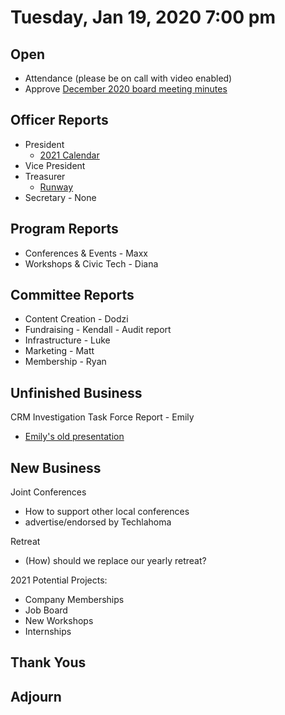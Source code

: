 
# Tuesday, Jan 19, 2020 7:00 pm

## Open

- Attendance (please be on call with video enabled)
- Approve [December 2020 board meeting minutes](https://github.com/techlahoma/board_meetings/blob/master/2020/12_december_minutes.md)

## Officer Reports

- President
  - [2021 Calendar](https://docs.google.com/document/d/1xLEzSrZdUKeqlk-wMavdVG8gS-GwANfvHU5g6umFBfM/edit?usp=sharing)
- Vice President
- Treasurer 
  - [Runway](https://docs.google.com/spreadsheets/d/1re21C41a4cPuzVJAsDvooOWNAMjTX10gg8Ue9K0-CGE/edit#gid=688400469)
- Secretary - None

## Program Reports

- Conferences & Events - Maxx
- Workshops & Civic Tech - Diana

## Committee Reports

- Content Creation - Dodzi
- Fundraising - Kendall - Audit report
- Infrastructure - Luke
- Marketing - Matt
- Membership - Ryan

## Unfinished Business

CRM Investigation Task Force Report - Emily
 - [Emily's old presentation](https://docs.google.com/document/d/1E56Pi3kk3MBDlXA94zPxmkGTvOYV5UHIOU1PFGik13c/edit?usp=sharing)

## New Business

Joint Conferences
 - How to support other local conferences
 - advertise/endorsed by Techlahoma

Retreat
 - (How) should we replace our yearly retreat?

2021 Potential Projects:
 - Company Memberships
 - Job Board
 - New Workshops
 - Internships
 
## Thank Yous

## Adjourn
